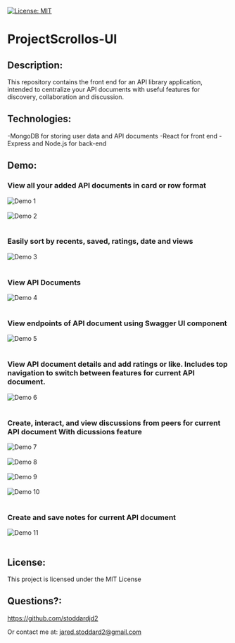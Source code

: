 [![License: MIT](https://img.shields.io/badge/License-MIT-yellow.svg)](https://opensource.org/licenses/MIT)

# ProjectScrollos-UI

## Description: 
This repository contains the front end for an API library application, intended to centralize your API documents with useful features for discovery, collaboration and discussion.

## Technologies:
-MongoDB for storing user data and API documents
-React for front end
-Express and Node.js for back-end

## Demo:
### View all your added API documents in card or row format
![Demo 1](/ProjectScrollos-Demo-Images/demo-1.png?raw=true)
<br/><br/>
![Demo 2](/ProjectScrollos-Demo-Images/demo-2.png?raw=true)
<br/><br/>
### Easily sort by recents, saved, ratings, date and views
![Demo 3](/ProjectScrollos-Demo-Images/demo-3.png?raw=true)
<br/><br/>
### View API Documents
![Demo 4](/ProjectScrollos-Demo-Images/demo-4.png?raw=true)
<br/><br/>
### View endpoints of API document using Swagger UI component
![Demo 5](/ProjectScrollos-Demo-Images/demo-5.png?raw=true)
<br/><br/>
### View API document details and add ratings or like. Includes top navigation to switch between features for current API document. 
![Demo 6](/ProjectScrollos-Demo-Images/demo-6.png?raw=true)
<br/><br/>
### Create, interact, and view discussions from peers for current API document With dicussions feature
![Demo 7](/ProjectScrollos-Demo-Images/demo-7.png?raw=true)
<br/><br/>
![Demo 8](/ProjectScrollos-Demo-Images/demo-8.png?raw=true)
<br/><br/>
![Demo 9](/ProjectScrollos-Demo-Images/demo-9.png?raw=true)
<br/><br/>
![Demo 10](/ProjectScrollos-Demo-Images/demo-10.png?raw=true)
<br/><br/>
### Create and save notes for current API document
![Demo 11](/ProjectScrollos-Demo-Images/demo-11.png?raw=true)
<br/><br/>


## License: 
This project is licensed under the MIT License 
## Questions?: 
https://github.com/stoddardjd2

Or contact me at: jared.stoddard2@gmail.com
